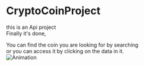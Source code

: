# CryptoCoinProject
this is an Api project <br>
Finally it's done, <br>

You can find the coin you are looking for by searching<br>
 or you can access it by clicking on the data in it.<br>
![Animation](https://github.com/M-Burak-Yilmazer/CryptoCoinProject/assets/101402476/3c80c5cf-42cc-4841-93a7-9a64766f2c50)
